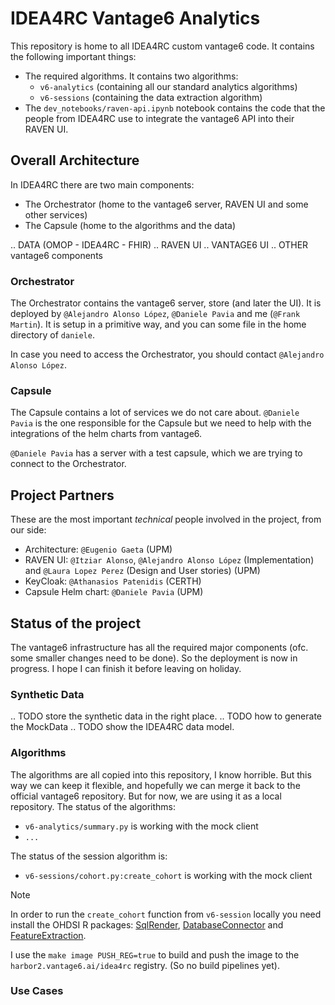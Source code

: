 # IDEA4RC Vantage6 Analytics

This repository is home to all IDEA4RC custom vantage6 code. It contains the following
important things:

- The required algorithms. It contains two algorithms:
    - `v6-analytics` (containing all our standard analytics algorithms)
    - `v6-sessions` (containing the data extraction algorithm)
- The `dev_notebooks/raven-api.ipynb` notebook contains the code that the people from
  IDEA4RC use to integrate the vantage6 API into their RAVEN UI.

## Overall Architecture

In IDEA4RC there are two main components:

- The Orchestrator (home to the vantage6 server, RAVEN UI and some other services)
- The Capsule (home to the algorithms and the data)

.. DATA (OMOP - IDEA4RC - FHIR)
.. RAVEN UI
.. VANTAGE6 UI
.. OTHER vantage6 components

### Orchestrator

The Orchestrator contains the vantage6 server, store (and later the UI). It is deployed
by `@Alejandro Alonso López`, `@Daniele Pavia` and me (`@Frank Martin`). It is setup in
a primitive way, and you can some file in the home directory of `daniele`.

In case you need to access the Orchestrator, you should contact
`@Alejandro Alonso López`.

### Capsule

The Capsule contains a lot of services we do not care about. `@Daniele Pavia` is the
one responsible for the Capsule but we need to help with the integrations of the helm
charts from vantage6.

`@Daniele Pavia` has a server with a test capsule, which we are trying to connect to the
Orchestrator.

## Project Partners
These are the most important *technical* people involved in the project, from our side:

- Architecture: `@Eugenio Gaeta` (UPM)
- RAVEN UI: `@Itziar Alonso`, `@Alejandro Alonso López` (Implementation) and
  `@Laura Lopez Perez` (Design and User stories) (UPM)
- KeyCloak: `@Athanasios Patenidis` (CERTH)
- Capsule Helm chart: `@Daniele Pavia` (UPM)

## Status of the project
The vantage6 infrastructure has all the required major components (ofc. some smaller
changes need to be done). So the deployment is now in progress. I hope I can finish
it before leaving on holiday.

### Synthetic Data

.. TODO store the synthetic data in the right place.
.. TODO how to generate the MockData
.. TODO show the IDEA4RC data model.

### Algorithms

The algorithms are all copied into this repository, I know horrible. But this way we
can keep it flexible, and hopefully we can merge it back to the official vantage6
repository. But for now, we are using it as a local repository. The status of the
algorithms:

- `v6-analytics/summary.py` is working with the mock client
- `...`

The status of the session algorithm is:
- `v6-sessions/cohort.py:create_cohort` is working with the mock client

> [!NOTE]
> In order to run the `create_cohort` function from `v6-session` locally you need
> install the OHDSI R packages: [SqlRender](https://ohdsi.github.io/SqlRender/),
> [DatabaseConnector](https://ohdsi.github.io/DatabaseConnector/) and
> [FeatureExtraction](https://ohdsi.github.io/FeatureExtraction/).


I use the `make image PUSH_REG=true` to build and push the image to the
`harbor2.vantage6.ai/idea4rc` registry. (So no build pipelines yet).








### Use Cases


